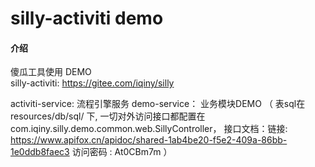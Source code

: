 # silly-activiti demo

#### 介绍
傻瓜工具使用 DEMO  
silly-activiti:  https://gitee.com/iqiny/silly

activiti-service: 流程引擎服务
demo-service： 业务模块DEMO 
            （
            表sql在 resources/db/sql/ 下, 
            一切对外访问接口都配置在 com.iqiny.silly.demo.common.web.SillyController，
            接口文档：链接: https://www.apifox.cn/apidoc/shared-1ab4be20-f5e2-409a-86bb-1e0ddb8faec3  访问密码 : At0CBm7m ）







